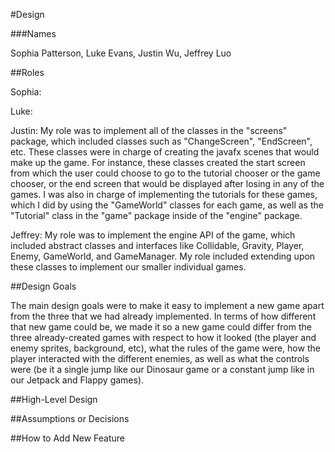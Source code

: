 #Design

###Names

Sophia Patterson, Luke Evans, Justin Wu, Jeffrey Luo

##Roles

Sophia:

Luke:

Justin: My role was to implement all of the classes in the "screens" package, which included classes such as "ChangeScreen", "EndScreen", etc. These classes were in charge of creating the javafx scenes that would make up the game. For instance, these classes created the start screen from which the user could choose to go to the tutorial chooser or the game chooser, or the end screen that would be displayed after losing in any of the games. I was also in charge of implementing the tutorials for these games, which I did by using the "GameWorld" classes for each game, as well as the "Tutorial" class in the "game" package inside of the "engine" package. 

Jeffrey: My role was to implement the engine API of the game, which included abstract classes and interfaces like Collidable,
Gravity, Player, Enemy, GameWorld, and GameManager. My role included extending upon these classes to implement our smaller
individual games. 

##Design Goals

The main design goals were to make it easy to implement a new game apart from the three that we had already implemented. In terms of how different that new game could be, we made it so a new game could differ from the three already-created games with respect to how it looked (the player and enemy sprites, background, etc), what the rules of the game were, how the player interacted with the different enemies, as well as what the controls were (be it a single jump like our Dinosaur game or a constant jump like in our Jetpack and Flappy games). 

##High-Level Design

##Assumptions or Decisions

##How to Add New Feature
